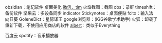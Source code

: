obsidian：笔记软件
桌面美化
[微信、tim](https://blog.csdn.net/weixin_38493195/article/details/124870781)
火焰截图：截图
obs：录屏
timeshift：备份软件
坚果云：多设备同步
indicator Stickynotes：桌面便贴
fcitx：输入法
向日葵
GoleneDict：星际译王
google浏览器：(iGG谷歌学术助手)
火狐：卸载了重新下载，不使用应用商店的软件
[albert](https://software.opensuse.org/download.html?project=home:manuelschneid3r&package=albert)：类似于Everything


百度云
spotify：音乐播放器